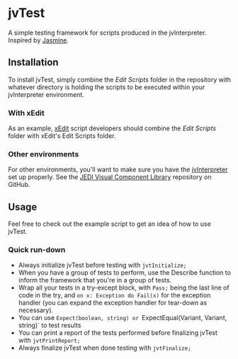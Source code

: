 # jvTest
A simple testing framework for scripts produced in the jvInterpreter.  Inspired by [Jasmine](https://github.com/jasmine/jasmine).

## Installation
To install jvTest, simply combine the *Edit Scripts* folder in the repository with whatever directory is holding the scripts to be executed within your jvInterpreter environment.

### With xEdit
As an example, [xEdit](http://github.com/TES5Edit/TES5Edit) script developers should combine the *Edit Scripts* folder with xEdit's Edit Scripts folder.

### Other environments
For other environments, you'll want to make sure you have the [jvInterpreter](http://jvcl.delphi-jedi.org/JvInterpreter.htm) set up properly.  See the [JEDI Visual Component Library](https://github.com/project-jedi/jvcl) repository on GitHub.

## Usage
Feel free to check out the example script to get an idea of how to use jvTest.

### Quick run-down
* Always initialize jvTest before testing with `jvtInitialize;`
* When you have a group of tests to perform, use the Describe function to inform the framework that you're in a group of tests.
* Wrap all your tests in a try-except block, with `Pass;` being the last line of code in the try, and `on x: Exception do Fail(x)` for the exception handler (you can expand the exception handler for tear-down as necessary).
* You can use `Expect(boolean, string) or `ExpectEqual(Variant, Variant, string)` to test results
* You can print a report of the tests performed before finalizing jvTest with `jvtPrintReport;`
* Always finalize jvTest when done testing with `jvtFinalize;`